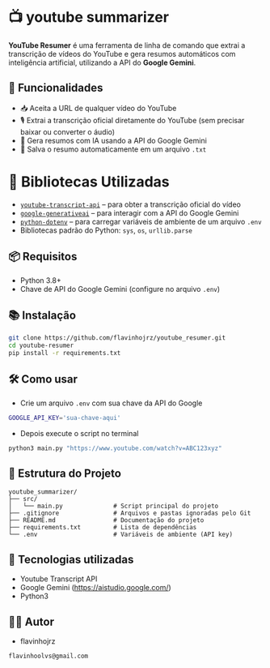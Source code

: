 # 📺 youtube summarizer

**YouTube Resumer** é uma ferramenta de linha de comando que extrai a transcrição de vídeos do YouTube e gera resumos automáticos com inteligência artificial, utilizando a API do **Google Gemini**. 

## 🚀 Funcionalidades

- 📥 Aceita a URL de qualquer vídeo do YouTube
- 🎙️ Extrai a transcrição oficial diretamente do YouTube (sem precisar baixar ou converter o áudio)
- 🤖 Gera resumos com IA usando a API do Google Gemini
- 📄 Salva o resumo automaticamente em um arquivo `.txt`

# 🧩 Bibliotecas Utilizadas

- [`youtube-transcript-api`](https://github.com/jdepoix/youtube-transcript-api) – para obter a transcrição oficial do vídeo
- [`google-generativeai`](https://pypi.org/project/google-generativeai/) – para interagir com a API do Google Gemini
- [`python-dotenv`](https://pypi.org/project/python-dotenv/) – para carregar variáveis de ambiente de um arquivo `.env`
- Bibliotecas padrão do Python: `sys`, `os`, `urllib.parse`

## 📦 Requisitos

- Python 3.8+
- Chave de API do Google Gemini (configure no arquivo `.env`)

## 📚 Instalação

```bash
git clone https://github.com/flavinhojrz/youtube_resumer.git
cd youtube-resumer
pip install -r requirements.txt
```
## 🛠️ Como usar

- Crie um arquivo `.env` com sua chave da API do Google
```bash
GOOGLE_API_KEY='sua-chave-aqui'
```
- Depois execute o script no terminal
```bash
python3 main.py "https://www.youtube.com/watch?v=ABC123xyz"
```

## 📁 Estrutura do Projeto
```
youtube_summarizer/
├── src/
│   └── main.py              # Script principal do projeto
├── .gitignore               # Arquivos e pastas ignoradas pelo Git
├── README.md                # Documentação do projeto
├── requirements.txt         # Lista de dependências
└── .env                     # Variáveis de ambiente (API key)
```



## 🤖 Tecnologias utilizadas

- Youtube Transcript API
- Google Gemini (https://aistudio.google.com/)
- Python3

## 👨‍💻 Autor
- flavinhojrz
```bash
flavinhoolvs@gmail.com
```
